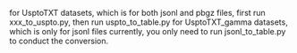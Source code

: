 for UsptoTXT datasets, which is for both jsonl and pbgz files, first run xxx_to_uspto.py, then run uspto_to_table.py
for UsptoTXT_gamma datasets, which is only for jsonl files currently, you only need to run jsonl_to_table.py to conduct the conversion.
